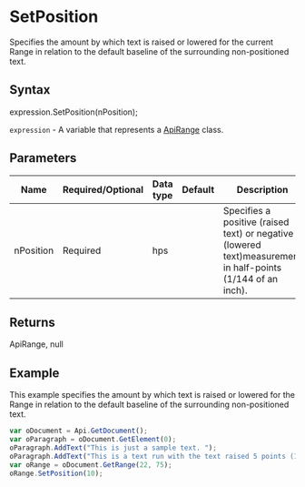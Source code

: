# SetPosition

Specifies the amount by which text is raised or lowered for the current Range in relation to the defaultbaseline of the surrounding non-positioned text.

## Syntax

expression.SetPosition(nPosition);

`expression` - A variable that represents a [ApiRange](../ApiRange.md) class.

## Parameters

| **Name** | **Required/Optional** | **Data type** | **Default** | **Description** |
| ------------- | ------------- | ------------- | ------------- | ------------- |
| nPosition | Required | hps |  | Specifies a positive (raised text) or negative (lowered text)measurement in half-points (1/144 of an inch). |

## Returns

ApiRange, null

## Example

This example specifies the amount by which text is raised or lowered for the Range in relation to the default baseline of the surrounding non-positioned text.

```javascript
var oDocument = Api.GetDocument();
var oParagraph = oDocument.GetElement(0);
oParagraph.AddText("This is just a sample text. ");
oParagraph.AddText("This is a text run with the text raised 5 points (10 half-points).");
var oRange = oDocument.GetRange(22, 75);
oRange.SetPosition(10);
```
